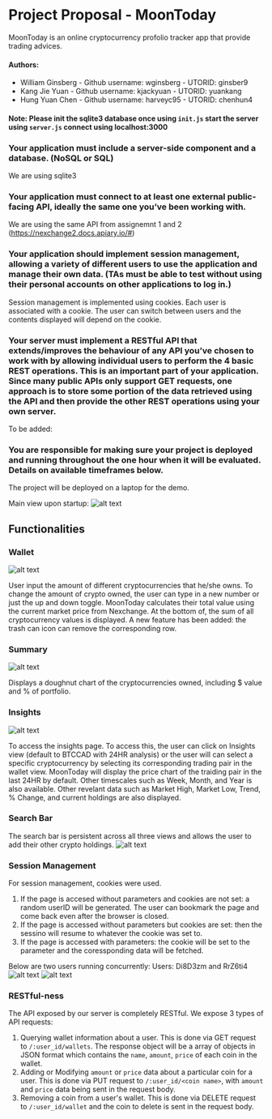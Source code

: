 
# Project Proposal - MoonToday

MoonToday is an online cryptocurrency profolio tracker app that provide trading advices.

#### Authors:
* William Ginsberg - Github username: wginsberg - UTORID: ginsber9
* Kang Jie Yuan - Github username: kjackyuan - UTORID: yuankang
* Hung Yuan Chen - Github username: harveyc95 - UTORID: chenhun4

#### Note: Please init the sqlite3 database once using `init.js` start the server using `server.js` connect using localhost:3000

### Your application must include a server-side component and a database. (NoSQL or SQL)
We are using sqlite3


### Your application must connect to at least one external public-facing API, ideally the same one you’ve been working with.
We are using the same API from assignemnt 1 and 2 (https://nexchange2.docs.apiary.io/#)


### Your application should implement session management, allowing a variety of different users to use the application and manage their own data. (TAs must be able to test without using their personal accounts on other applications to log in.)
Session management is implemented using cookies. Each user is associated with a cookie. The user can switch between users and the contents displayed will depend on the cookie.

### Your server must implement a RESTful API that extends/improves the behaviour of any API you’ve chosen to work with by allowing individual users to perform the 4 basic REST operations. This is an important part of your application. Since many public APIs only support GET requests, one approach is to store some portion of the data retrieved using the API and then provide the other REST operations using your own server.
To be added:

### You are responsible for making sure your project is deployed and running throughout the one hour when it will be evaluated. Details on available timeframes below.
The project will be deployed on a laptop for the demo.


Main view upon startup: 
![alt text](https://github.com/csc309-18s/assignment-3-senpai-please-notice-me/blob/master/screenshots/startup.png)

## Functionalities
### Wallet
![alt text](https://github.com/csc309-18s/assignment-3-senpai-please-notice-me/blob/master/screenshots/wallet.png)

User input the amount of different cryptocurrencies that he/she owns.
To change the amount of crypto owned, the user can type in a new number or just the up and down toggle.
MoonToday calculates their total value using the current market price from Nexchange.
At the bottom of, the sum of all cryptocurrency values is displayed.
A new feature has been added: the trash can icon can remove the corresponding row.

### Summary
![alt text](https://github.com/csc309-18s/assignment-2-senpai-please-notice-me/blob/master/SolutionsIMG/Summary.png)

Displays a doughnut chart of the cryptocurrencies owned, including $ value and % of portfolio.

### Insights
![alt text](https://github.com/csc309-18s/assignment-2-senpai-please-notice-me/blob/master/SolutionsIMG/Insights.png)

To access the insights page. To access this, the user can click on Insights view (default to BTCCAD with 24HR analysis) 
or the user will can select a specific cryptocurrency by selecting its corresponding trading pair in the wallet view.
MoonToday will display the price chart of the traiding pair in the last 24HR by default. Other timescales such as 
Week, Month, and Year is also available.
Other revelant data such as Market High, Market Low, Trend, % Change, and current holdings are also displayed.

### Search Bar
The search bar is persistent across all three views and allows the user to add their other crypto holdings.
![alt text](https://github.com/csc309-18s/assignment-3-senpai-please-notice-me/blob/master/screenshots/searchbar.png)

### Session Management
For session management, cookies were used. 
1) If the page is accesed without parameters and cookies are not set: a random userID will be generated. The user can bookmark the page and come back even after the browser is closed.
2) If the page is accessed without parameters but cookies are set: then the sessino will resume to whatever the cookie was set to.
3) If the page is accessed with parameters: the cookie will be set to the parameter and the coressponding data will be fetched.

Below are two users running concurrently:
Users: Di8D3zm and RrZ6ti4
![alt text](https://github.com/csc309-18s/assignment-3-senpai-please-notice-me/blob/master/screenshots/user1.png)
![alt text](https://github.com/csc309-18s/assignment-3-senpai-please-notice-me/blob/master/screenshots/user2.png)

### RESTful-ness
The API exposed by our server is completely RESTful. 
We expose 3 types of API requests:
1) Querying wallet information about a user. This is done via GET request to `/:user_id/wallets`. The response object will be a array of objects in JSON format which contains the `name`, `amount`, `price` of each coin in the wallet.
2) Adding or Modifying `amount` or `price` data about a particular coin for a user. This is done via PUT request to `/:user_id/<coin name>`, with `amount` and `price` data being sent in the request body.
3) Removing a coin from a user's wallet. This is done via DELETE request to `/:user_id/wallet` and the coin to delete is sent in the request body.


